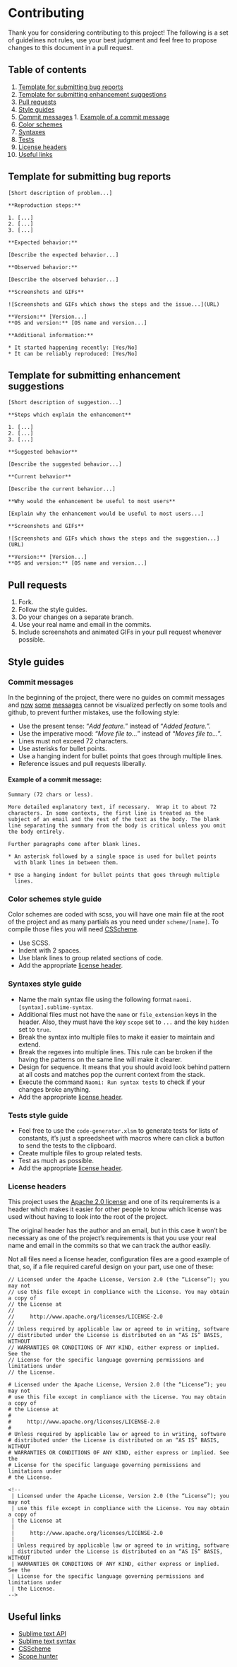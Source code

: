 # Contributing

Thank you for considering contributing to this project! The following is a set
of guidelines not rules, use your best judgment and feel free to propose changes
to this document in a pull request.

## Table of contents

1. [Template for submitting bug reports](#template-for-submitting-bug-reports)
2. [Template for submitting enhancement suggestions](#template-for-submitting-enhancement-suggestions)
3. [Pull requests](#pull-requests)
4. [Style guides](#style-guides)
  1. [Commit messages](#commit-messages)
    1. [Example of a commit message](#example-of-a-commit-message)
  2. [Color schemes](#color-schemes-style-guide)
  3. [Syntaxes](#syntaxes-style-guide)
  4. [Tests](#tests-style-guide)
3. [License headers](#license-headers)
4. [Useful links](#useful-links)

## Template for submitting bug reports

    [Short description of problem...]

    **Reproduction steps:**

    1. [...]
    2. [...]
    3. [...]

    **Expected behavior:**

    [Describe the expected behavior...]

    **Observed behavior:**

    [Describe the observed behavior...]

    **Screenshots and GIFs**

    ![Screenshots and GIFs which shows the steps and the issue...](URL)

    **Version:** [Version...]
    **OS and version:** [OS name and version...]

    **Additional information:**

    * It started happening recently: [Yes/No]
    * It can be reliably reproduced: [Yes/No]

## Template for submitting enhancement suggestions

    [Short description of suggestion...]

    **Steps which explain the enhancement**

    1. [...]
    2. [...]
    3. [...]

    **Suggested behavior**

    [Describe the suggested behavior...]

    **Current behavior**

    [Describe the current behavior...]

    **Why would the enhancement be useful to most users**

    [Explain why the enhancement would be useful to most users...]

    **Screenshots and GIFs**

    ![Screenshots and GIFs which shows the steps and the suggestion...](URL)

    **Version:** [Version...]
    **OS and version:** [OS name and version...]

## Pull requests

1. Fork.
2. Follow the style guides.
3. Do your changes on a separate branch.
4. Use your real name and email in the commits.
5. Include screenshots and animated GIFs in your pull request whenever possible.

## Style guides

### Commit messages

In the beginning of the project, there were no guides on commit messages and
[now][badCommit1] [some][badCommit2] [messages][badCommit3] cannot be visualized
perfectly on some tools and github, to prevent further mistakes, use the
following style:

* Use the present tense: “*Add feature.*” instead of “*Added feature.*”.
* Use the imperative mood: “*Move file to...*” instead of “*Moves file to...*”.
* Lines must not exceed 72 characters.
* Use asterisks for bullet points.
* Use a hanging indent for bullet points that goes through multiple lines.
* Reference issues and pull requests liberally.

#### Example of a commit message:

    Summary (72 chars or less).

    More detailed explanatory text, if necessary.  Wrap it to about 72
    characters. In some contexts, the first line is treated as the
    subject of an email and the rest of the text as the body. The blank
    line separating the summary from the body is critical unless you omit
    the body entirely.

    Further paragraphs come after blank lines.

    * An asterisk followed by a single space is used for bullet points
      with blank lines in between them.

    * Use a hanging indent for bullet points that goes through multiple
      lines.

### Color schemes style guide

Color schemes are coded with scss, you will have one main file at the root of
the project and as many partials as you need under `scheme/[name]`. To compile
those files you will need [CSScheme][CSScheme].

* Use SCSS.
* Indent with 2 spaces.
* Use blank lines to group related sections of code.
* Add the appropriate [license header](#license-headers).

### Syntaxes style guide

* Name the main syntax file using the following format
  `naomi.[syntax].sublime-syntax`.
* Additional files must not have the `name` or `file_extension` keys in the
  header. Also, they must have the key `scope` set to `...` and the key `hidden`
  set to `true`.
* Break the syntax into multiple files to make it easier to maintain and extend.
* Break the regexes into multiple lines. This rule can be broken if the having
  the patterns on the same line will make it clearer.
* Design for sequence. It means that you should avoid look behind pattern at all
  costs and matches pop the current context from the stack.
* Execute the command `Naomi: Run syntax tests` to check if your changes broke
  anything.
* Add the appropriate [license header](#license-headers).

### Tests style guide

* Feel free to use the `code-generator.xlsm` to generate tests for lists of
  constants, it’s just a spreedsheet with macros where can click a button to
  send the tests to the clipboard.
* Create multiple files to group related tests.
* Test as much as possible.
* Add the appropriate [license header](#license-headers).

### License headers

This project uses the [Apache 2.0 license][license] and one of its requirements
is a header which makes it easier for other people to know which license was
used without having to look into the root of the project.

The original header has the author and an email, but in this case it won’t be
necessary as one of the project’s requirements is that you use your real name
and email in the commits so that we can track the author easily.

Not all files need a license header, configuration files are a  good example of
that, so, if a file required careful design on your part, use one of these:

    // Licensed under the Apache License, Version 2.0 (the “License”); you may not
    // use this file except in compliance with the License. You may obtain a copy of
    // the License at
    //
    //     http://www.apache.org/licenses/LICENSE-2.0
    //
    // Unless required by applicable law or agreed to in writing, software
    // distributed under the License is distributed on an “AS IS” BASIS, WITHOUT
    // WARRANTIES OR CONDITIONS OF ANY KIND, either express or implied. See the
    // License for the specific language governing permissions and limitations under
    // the License.

    # Licensed under the Apache License, Version 2.0 (the “License”); you may not
    # use this file except in compliance with the License. You may obtain a copy of
    # the License at
    #
    #     http://www.apache.org/licenses/LICENSE-2.0
    #
    # Unless required by applicable law or agreed to in writing, software
    # distributed under the License is distributed on an “AS IS” BASIS, WITHOUT
    # WARRANTIES OR CONDITIONS OF ANY KIND, either express or implied. See the
    # License for the specific language governing permissions and limitations under
    # the License.

    <!--
     | Licensed under the Apache License, Version 2.0 (the “License”); you may not
     | use this file except in compliance with the License. You may obtain a copy of
     | the License at
     |
     |     http://www.apache.org/licenses/LICENSE-2.0
     |
     | Unless required by applicable law or agreed to in writing, software
     | distributed under the License is distributed on an “AS IS” BASIS, WITHOUT
     | WARRANTIES OR CONDITIONS OF ANY KIND, either express or implied. See the
     | License for the specific language governing permissions and limitations under
     | the License.
    -->

## Useful links

* [Sublime text API][sublimeApiDocs]
* [Sublime text syntax][sublimeSynDocs]
* [CSScheme][CSScheme]
* [Scope hunter][scopeHunter]

[CSScheme]: https://github.com/FichteFoll/CSScheme
[sublimeApiDocs]: https://www.sublimetext.com/docs/3/api_reference.html
[sublimeSynDocs]: https://www.sublimetext.com/docs/3/syntax.html
[scopeHunter]: https://github.com/facelessuser/ScopeHunter

[badCommit1]: https://github.com/borela/naomi/commit/91cc07753bff53c7f003d674a6e607b0979f3eae
[badCommit2]: https://github.com/borela/naomi/commit/e1e95cc0279614e92938d1181391217cbcaf2b07
[badCommit3]: https://github.com/borela/naomi/commit/84af9160bc57dd607ed9afda58338e50c09fc080

[license]: http://www.apache.org/licenses/LICENSE-2.0
[issues]: https://guides.github.com/features/issues/
[releases]: https://github.com/borela/naomi/releases
